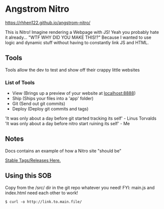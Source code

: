 # Angstrom Nitro

<a href='https://rhhen122.githib.io/angstrom-nitro/'>https://rhhen122.github.io/angstrom-nitro/</a>

This is Nitro! Imagine rendering a Webpage with JS! Yeah you probably hate it already...
"WTF WHY DID YOU MAKE THIS!?" Because I wanted to use logic and dynamic stuff without having to constantly link JS and HTML.

## Tools
Tools allow the dev to test and show off their crappy little websites

### List of Tools
 - View (Brings up a preview of your website at <a href='http://localhost:8888/'>localhost:8888</a>)
 - Ship (Ships your files into a 'app' folder)
 - Git (Send out git commits)
 - Deploy (Deploy git commits and tags)

'It was only about a day before git started tracking its self' - Linus Torvalds
'It was only about a day before nitro start ruining its self' - Me

## Notes
Docs contains an example of how a Nitro site "should be"

<a href='https://github.com/rhhen122/angstrom-nitro/tags'>Stable Tags/Releases Here.</a>

## Using this SOB
Copy from the /src/ dir in the git repo whatever you need! FYI: main.js and index.html need each other to work!
```
$ curl -o http://link.to.main.file/
```
